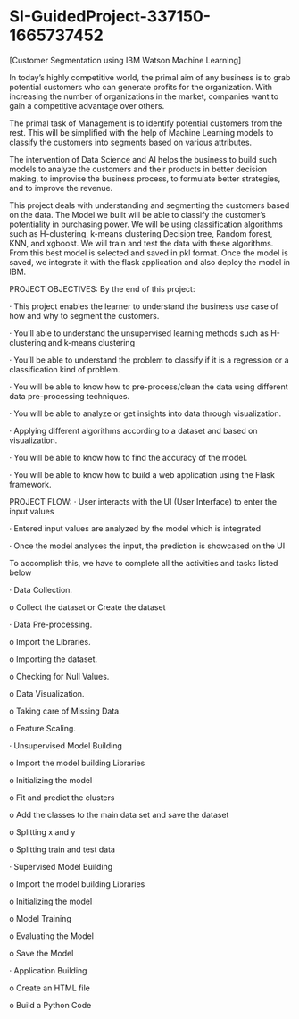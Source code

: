 # SI-GuidedProject-337150-1665737452
[Customer Segmentation using IBM  Watson Machine Learning]

In today’s highly competitive world, the primal aim of any business is to grab potential customers who can generate profits for the organization. With increasing the number of organizations in the market, companies want to gain a competitive advantage over others.

The primal task of Management is to identify potential customers from the rest. This will be simplified with the help of Machine Learning models to classify the customers into segments based on various attributes. 

The intervention of Data Science and AI helps the business to build such models to analyze the customers and their products in better decision making, to improvise the business process, to formulate better strategies, and to improve the revenue.

This project deals with understanding and segmenting the customers based on the data.
The Model we built will be able to classify the customer’s potentiality in purchasing power.
We will be using classification algorithms such as H-clustering, k-means clustering Decision tree, Random forest, KNN, and xgboost. We will train and test the data with these algorithms. From this best model is selected and saved in pkl format. Once the model is saved, we integrate it with the flask application and also deploy the model in IBM.

PROJECT OBJECTIVES:
By the end of this project:

·         This project enables the learner to understand the business use case of how and why to segment the customers.

·         You’ll able to understand the unsupervised learning methods such as H-clustering and k-means clustering

·         You’ll be able to understand the problem to classify if it is a regression or a classification kind of problem.

·         You will be able to know how to pre-process/clean the data using different data pre-processing techniques.

·         You will be able to analyze or get insights into data through visualization.

·         Applying different algorithms according to a dataset and based on visualization.

·         You will be able to know how to find the accuracy of the model.

·         You will be able to know how to build a web application using the Flask framework.

PROJECT FLOW:
·         User interacts with the UI (User Interface) to enter the input values

·         Entered input values are analyzed by the model which is integrated

·         Once the model analyses the input, the prediction is showcased on the UI

To accomplish this, we have to complete all the activities and tasks listed below

·         Data Collection.

o   Collect the dataset or Create the dataset

·         Data Pre-processing.

o   Import the Libraries.

o   Importing the dataset.

o   Checking for Null Values.

o   Data Visualization.

o   Taking care of Missing Data.

o   Feature Scaling.

·         Unsupervised Model Building

o   Import the model building Libraries

o   Initializing the model

o   Fit and predict the clusters

o   Add the classes to the main data set and save the dataset

o   Splitting x and y

o   Splitting train and test data

·         Supervised Model Building

o   Import the model building Libraries

o   Initializing the model

o   Model Training

o   Evaluating the Model

o   Save the Model

·         Application Building

o   Create an HTML file

o   Build a Python Code
